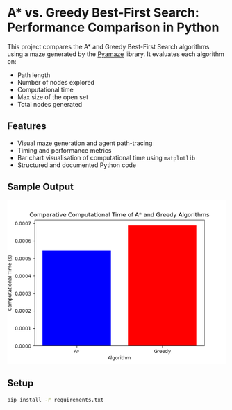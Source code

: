 # A* vs. Greedy Best-First Search: Performance Comparison in Python

This project compares the A* and Greedy Best-First Search algorithms using a maze generated by the [Pyamaze](https://github.com/MAN1986/pyamaze) library. It evaluates each algorithm on:

- Path length
- Number of nodes explored
- Computational time
- Max size of the open set
- Total nodes generated

## Features

- Visual maze generation and agent path-tracing
- Timing and performance metrics
- Bar chart visualisation of computational time using `matplotlib`
- Structured and documented Python code

## Sample Output

![Algorithm Comparison](assets/AlgorithmComparison.png)

## Setup

```bash
pip install -r requirements.txt
